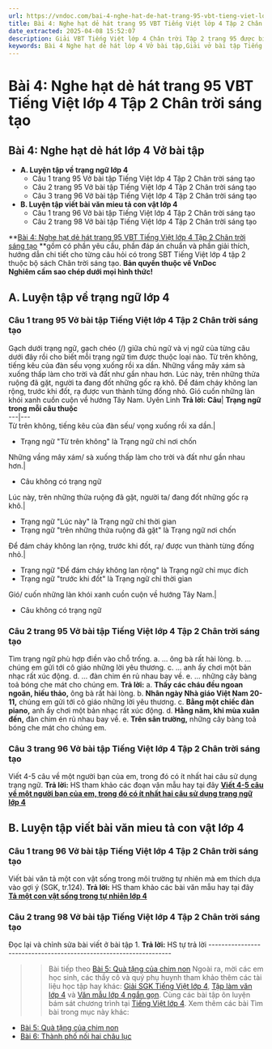```yaml
---
url: https://vndoc.com/bai-4-nghe-hat-de-hat-trang-95-vbt-tieng-viet-lop-4-tap-2-chan-troi-sang-tao-315256
title: Bài 4: Nghe hạt dẻ hát trang 95 VBT Tiếng Việt lớp 4 Tập 2 Chân trời sáng tạo - VnDoc.com
date_extracted: 2025-04-08 15:52:07
description: Giải VBT Tiếng Việt lớp 4 Chân trời Tập 2 trang 95 được biên soạn nhằm giúp các em HS đạt kết quả tốt trong quá trình làm bài tập và học tập môn Tiếng Việt lớp 4.
keywords: Bài 4 Nghe hạt dẻ hát lớp 4 Vở bài tập,Giải vở bài tập Tiếng Việt lớp 4 Bài 4 Nghe hạt dẻ hát,Bài 4 Nghe hạt dẻ hát lớp 4,Bài 4 Nghe hạt dẻ hát lớp 4 vbt,Bài 4 Nghe hạt dẻ hát lớp 4 trang 95,tiếng việt lớp 4 Bài 4 Nghe hạt dẻ hát,giải Bài 4 Nghe hạt dẻ hát,tiếng việt lớp 4,tiếng việt lớp 4 chân trời sáng tạo,vở bài tập tiếng việt lớp 4,sách tiếng việt lớp 4,bài tập tiếng việt lớp 4
---
```


# Bài 4: Nghe hạt dẻ hát trang 95 VBT Tiếng Việt lớp 4 Tập 2 Chân trời sáng tạo
## **Bài 4: Nghe hạt dẻ hát lớp 4 Vở bài tập**
  * **A. Luyện tập về trạng ngữ lớp 4**
    * Câu 1 trang 95 Vở bài tập Tiếng Việt lớp 4 Tập 2 Chân trời sáng tạo
    * Câu 2 trang 95 Vở bài tập Tiếng Việt lớp 4 Tập 2 Chân trời sáng tạo
    * Câu 3 trang 96 Vở bài tập Tiếng Việt lớp 4 Tập 2 Chân trời sáng tạo
  * **B. Luyện tập viết bài văn mieu tả con vật lớp 4**
    * Câu 1 trang 96 Vở bài tập Tiếng Việt lớp 4 Tập 2 Chân trời sáng tạo
    * Câu 2 trang 98 Vở bài tập Tiếng Việt lớp 4 Tập 2 Chân trời sáng tạo

**[Bài 4: Nghe hạt dẻ hát trang 95 VBT Tiếng Việt lớp 4 Tập 2 Chân trời sáng tạo](<https://vndoc.com/bai-4-nghe-hat-de-hat-trang-95-vbt-tieng-viet-lop-4-tap-2-chan-troi-sang-tao-315256>) **gồm có phần yêu cầu, phần đáp án chuẩn và phần giải thích, hướng dẫn chi tiết cho từng câu hỏi có trong SBT Tiếng Việt lớp 4 tập 2 thuộc bộ sách Chân trời sáng tạo.
**Bản quyền thuộc về VnDoc**   
**Nghiêm cấm sao chép dưới mọi hình thức\!**
## **A. Luyện tập về trạng ngữ lớp 4**
### Câu 1 trang 95 Vở bài tập Tiếng Việt lớp 4 Tập 2 Chân trời sáng tạo
Gạch dưới trạng ngữ, gạch chéo \(/\) giữa chủ ngữ và vị ngữ của từng câu dưới đây rồi cho biết mỗi trạng ngữ tìm được thuộc loại nào.
Từ trên không, tiếng kêu của đàn sếu vọng xuống rồi xa dần. Những vầng mây xám sà xuống thấp làm cho trời và đất như gần nhau hơn. Lúc này, trên những thửa ruộng đã gặt, người ta đang đốt những gốc rạ khô. Để đám cháy không lan rộng, trước khi đốt, rạ được vun thành từng đống nhỏ. Gió cuốn những làn khói xanh cuồn cuộn về hướng Tây Nam.
Uyên Linh
**Trả lời:**
**Câu**| **Trạng ngữ trong mỗi câu thuộc**  
---|---  
Từ trên không, tiếng kêu của đàn sếu/ vọng xuống rồi xa dần.| 
  * Trạng ngữ "Từ trên không" là Trạng ngữ chỉ nơi chốn

Những vầng mây xám/ sà xuống thấp làm cho trời và đất như gần nhau hơn.| 
  * Câu không có trạng ngữ

Lúc này, trên những thửa ruộng đã gặt, người ta/ đang đốt những gốc rạ khô.| 
  * Trạng ngữ "Lúc này" là Trạng ngữ chỉ thời gian
  * Trạng ngữ "trên những thửa ruộng đã gặt" là Trạng ngữ nơi chốn

Để đám cháy không lan rộng, trước khi đốt, rạ/ được vun thành từng đống nhỏ.| 
  * Trạng ngữ "Để đám cháy không lan rộng" là Trạng ngữ chỉ mục đích
  * Trạng ngữ "trước khi đốt" là Trạng ngữ chỉ thời gian

Gió/ cuốn những làn khói xanh cuồn cuộn về hướng Tây Nam.| 
  * Câu không có trạng ngữ

### Câu 2 trang 95 Vở bài tập Tiếng Việt lớp 4 Tập 2 Chân trời sáng tạo
Tìm trạng ngữ phù hợp điền vào chỗ trống.
a. ... ông bà rất hài lòng.
b. ... chúng em gửi tới cô giáo những lời yêu thương.
c. ... anh ấy chơi một bản nhạc rất xúc động.
d. ... đàn chim én rủ nhau bay về.
e. ... những cây bàng toả bóng che mát cho chúng em.
**Trả lời:**
a. **Thấy các cháu đều ngoan ngoãn, hiếu thảo,** ông bà rất hài lòng.
b. **Nhân ngày Nhà giáo Việt Nam 20-11,** chúng em gửi tới cô giáo những lời yêu thương.
c. **Bằng một chiếc đàn piano,** anh ấy chơi một bản nhạc rất xúc động.
d. **Hằng năm, khi mùa xuân đến,** đàn chim én rủ nhau bay về.
e. **Trên sân trường,** những cây bàng toả bóng che mát cho chúng em.
### Câu 3 trang 96 Vở bài tập Tiếng Việt lớp 4 Tập 2 Chân trời sáng tạo
Viết 4-5 câu về một người bạn của em, trong đó có ít nhất hai câu sử dụng trạng ngữ.
**Trả lời:**
HS tham khảo các đoạn văn mẫu hay tại đây **[Viết 4-5 câu về một người bạn của em, trong đó có ít nhất hai câu sử dụng trạng ngữ lớp 4](<https://vndoc.com/viet-4-5-cau-ve-mot-nguoi-ban-cua-em-trong-do-co-it-nhat-hai-cau-su-dung-trang-ngu-lop-4-302421>)**
## **B. Luyện tập viết bài văn mieu tả con vật lớp 4**
### Câu 1 trang 96 Vở bài tập Tiếng Việt lớp 4 Tập 2 Chân trời sáng tạo
Viết bài văn tả một con vật sống trong môi trường tự nhiên mà em thích dựa vào gợi ý \(SGK, tr.124\).
**Trả lời:**
HS tham khảo các bài văn mẫu hay tại đây **[Tả một con vật sống trong tự nhiên lớp 4](<https://vndoc.com/ta-mot-con-vat-song-trong-tu-nhien-lop-4-301666>)**
### Câu 2 trang 98 Vở bài tập Tiếng Việt lớp 4 Tập 2 Chân trời sáng tạo
Đọc lại và chỉnh sửa bài viết ở bài tập 1.
**Trả lời:**
HS tự trả lời
\------------------------------------------------------------------
>> Bài tiếp theo [Bài 5: Quà tặng của chim non](<https://vndoc.com/bai-5-qua-tang-cua-chim-non-trang-98-vbt-tieng-viet-lop-4-tap-2-chan-troi-sang-tao-315257>)
Ngoài ra, mời các em học sinh, các thầy cô và quý phụ huynh tham khảo thêm các tài liệu học tập hay khác: [Giải SGK Tiếng Việt lớp 4](<https://vndoc.com/tieng-viet-lop4>), [Tập làm văn lớp 4](<https://vndoc.com/tap-lam-van-lop4>) và [Văn mẫu lớp 4 ngắn gọn](<https://vndoc.com/van-mieu-ta-lop4>). Cùng các bài tập ôn luyện bám sát chương trình tại [Tiếng Việt lớp 4](<https://vndoc.com/tieng-viet-lop4>).
Xem thêm các bài Tìm bài trong mục này khác:
  * [Bài 5: Quà tặng của chim non](</bai-5-qua-tang-cua-chim-non-trang-98-vbt-tieng-viet-lop-4-tap-2-chan-troi-sang-tao-315257>)
  * [Bài 6: Thành phố nối hai châu lục](</bai-6-thanh-pho-noi-hai-chau-luc-trang-102-vbt-tieng-viet-lop-4-tap-2-chan-troi-sang-tao-315259>)

